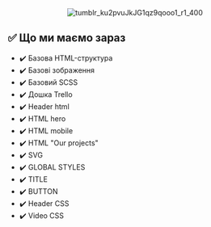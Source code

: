 <div align="center">
  <img src="https://github.com/user-attachments/assets/7fc9510a-ff11-40d4-8330-98bdcb1ce601" alt="tumblr_ku2pvuJkJG1qz9qooo1_r1_400">
</div>

## ✅ Що ми маємо зараз

- ✔️ Базова HTML-структура
- ✔️ Базові зображення
- ✔️ Базовий SCSS
- ✔️ Дошка Trello
- ✔️ Header html
- ✔️ HTML hero
- ✔️ HTML mobile
- ✔️ HTML "Our projects"
- ✔️ SVG
- ✔️ GLOBAL STYLES
- ✔️ TITLE
- ✔️ BUTTON
- ✔️ Header CSS
- ✔️ Video CSS
